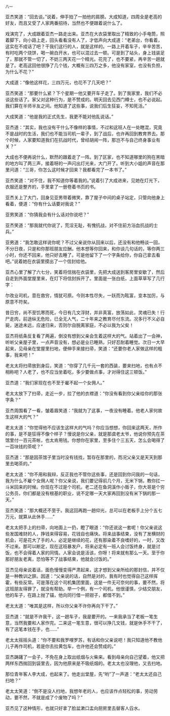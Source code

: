     八一 

   亚杰笑道：“回去谈。”说着，伸手拍了一拍他的肩膀。大成知道，四周全是老高的好友，而且又受了人家两番招待，当然也不便跟着说什么了。

   戏演完了，大成跟着亚杰一路走出来。亚杰在大衣袋里取出了精致的小手电筒，照着脚下，向小路上走，回头看看没有人了，才低声向大成道：“老弟台，你看着，这实在不成话了吧？干我们这行的人，就是这样的。一路上开着车子，辛辛苦苦，有时吃两个烧饼，喝一碗白开水，也可以混过去一顿。可是到了站头，身上钱装足了，那就不管一切了，不妨三两天花一个精光。花完了，也不要紧，再辛苦一趟就是了。老高这回他很挣了几个钱，大概有三四万之多，他没有家室，也没有负担，为什么不花？”

   大成道：“像他这样花，三四万元，也花不了几天吧？”

   亚杰笑道：“那要什么紧？下个星期一他又要开车子走了。到了我家里，我们不必谈这些话了。家父对这种行为，是不赞成的。明天回去见西门樽士，也不必说起。我们算在半师半友之间。他知道了这些事，说我们后生狂妄，不知死活。”

   大成笑道：“他是我的正式先生，我更不能对他乱说话。”

   亚杰道：“其实，我也没有干什么不像样的事情，不过和这班人在一处瞎混，究竟不是战时的生活，我们也不能当司机一辈子，到了战后，也许再回到教育界去。那个时候，人家要知道我们在抗战时代，曾经胡闹一阵，那岂不与自己终身事业有关？”

   大成也不便再说什么，默然的跟着走了一阵。到了区家，也不知道哪里的狗在黑暗的地方叫了两三声，接着呀的一声闪出灯光来，大门开了。听到大小姐的声音在那里问道：“三哥，你怎么这时候才回来？我都看完了一本书了。”

   亚杰笑道：“对不住，我不知道你等着我的。”说着引了大成进来，见她在灯光下，衣服还是整齐的，手里拿了一册卷着书页的书。

   亚杰关上了大门，回身见亚男带着微笑，靠了屋子中间的桌子站定，只管向他身上看着，便道：“你有什么话要对我说？”

   亚男笑道：“你猜我会有什么话对你说吧？”

   亚杰笑道：“那我就代你说了，荒淫无耻，有愧抗战，对不住前方浴血抗战的士兵。”

   亚男道：“我怎敢这样说你呢？不过父亲说你从回来以后，还没有和他畅谈一回，不分日夜，只是和你那班朋友应酬。他本想等你回来，和你谈几句话的，等你两三小时，你还不回来，他只好去睡了。可是他留下了一个字条给你，你自己拿去看吧。”说着她在衣袋里摸出了一个信封给他。

   亚杰心里了解了六七分，笑着将信揣在衣袋里，先把大成送到客房里安歇了，然后自走到外面堂屋里来，在灯下将信封拆开了。里面是一张白纸，上面草草写了几行字：

   尔改业司机，意在救穷，情犹可原。今则本性尽失，一跃而为眩富，变本加厉，与原意不符矣。

   昔日穷，尚不至饥寒而死，今日有几文浮财，并非真富，放荡如此，灵魂已失！行尸走肉，前途纵无危险，已全无人气，二十年来之教育尽付东流。况多行不义必自毙，迷途未远，应速归来，否则尔自脱离家庭，不必以我为父矣！

   亚杰将纸条反复看了两遍，倒没有想到父亲会生着这样大的气。站着出了一会神，听听父亲屋子里，一点声音没有，想必是业已睡熟，只好忍耐着睡觉。次日一大早起来，见母亲在堂屋里扫地，便伸手来接扫帚，笑道：“还要你老人家做这样的粗事，我来吧！”

   老太太将扫帚放到身后，笑道：“你穿了几千元一套的西装，要来扫地，也有点不相称吧？人老了，也不应当坐着吃，多少要做点事，才对得住这三顿饭。”

   亚杰道：“我们家现在也不至于雇不起一个女佣人。”

   老太太放下了扫帚，走近一步，拉了他的衣襟道：“你没有看到你父亲给你的那张字条？”

   亚杰周围看了一看，皱着眉笑道：“我就为了这事，一夜没有睡着。他老人家何故生这样大的气？”

   老太太道：“你觉得他不应该生这样大的气吗？你应当想想，你回来这两天，所作的事，是不是狂得不像个样子？慢说是你父亲，就是那虞老太爷，他说你预先在茶馆里付一百元茶帐，也太肯用钱。你想你在家里，至多住个三五天，怎么会喝得了一百块钱的茶呢？”

   亚杰道：“那是因茶馆子里当时没有钱找，暂存在那里的，而况父亲又是天天到那里去喝茶的。”

   老太太道：“你不用和我辩，反正我也不管你这些事，还是回到你问我的一句话，我为什么不雇个女佣人呢？你父亲说，我们要记得前几个月，无米下锅，教你扛一斗米回来的时候。你现在不过是个司机，老二还在鱼洞溪作小贩子，你大哥是个穷公务员，你们都是没有根基的职业，说不定哪一天大家再回到没有米下锅的那一天。”

   亚杰笑道：“那大概还不至于。我这回再跑一趟仰光，总可以在老板手上分个五七万元，就算从此休手……”

   老太太把手上的扫帚，向地面上一扔，瞪了眼道：“你还说这一套呢！你父亲说这些发国难财的人，挣钱来得容易，花钱自也痛快。将来战事结束，没有了发横财的机会，可是花大了手的人，必定是继续的花，还有那染着不良嗜好的，一时，又改不过来。那可以断定，现在这班暴发户，将来必定有一班人会讨饭终身，就是讨饭，也不会得着人家的同情。人家会说是活该，你呀！将来就有那么一天。至于你那好朋友老离，恐怕等不了战事结束，他就会讨饭的。”

   亚杰见母亲说着话，面色慢慢变得严肃起来，这才想到父亲所给的那封信，并不仅是一种教训之辞。因道：“父亲说的话，自然是对的，我有时也觉得自己这样挥霍，有些反常。可是落在这个司机集团里面，这是一件无可奈何的事，要不然，将这班朋友得罪了，就没有帮助。举一个例，有一个司机，他很谨慎，少结交朋友，他的车子，在路上抛了锚，他向同行借一把钳子，都借不到。”

   老太太道：“唯其是这样，所以你父亲不许你再向下干了。”

   亚杰道：“就是不许我干，这一趟车子，我是要开的。一来我承当了老板一笔生意，当然我要和人家作完。二来这一笔生意，很可以挣几文钱，就是休手不干了，有了这笔本钱在手，也……”

   老太太摇摇头道：“你不要和我罗哩罗苏，有话和你父亲说吧！我只知道他不教他儿子再作司机，若是你去拉黄包车，也许他还会赞成的。”

   亚杰踌躇了一会子，不免在身上取出纸烟与火柴来。看到母亲向自己望着，他又把两样东西揣回到袋里去，因为他原来是不吸纸烟的。老太太也没理他，又去扫地。

   那位青年客人李大成，也起来了。他走出堂屋，先“哟”了一声道：“老太太还自己扫地？”

   老太太笑道：“倒不是没人扫地，我想年老的人，也应该作点轻松的事，劳动劳动，要不然，不就是成了个废物了吗？”

   亚杰见了这种情形，也就只好拿了脸盆漱口盂向厨房里去替客人舀水。


